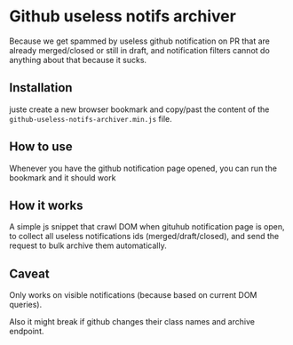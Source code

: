 # Github useless notifs archiver

Because we get spammed by useless github notification on PR that are already merged/closed or still in draft, and notification filters cannot do anything about that because it sucks.

## Installation

juste create a new browser bookmark and copy/past the content of the `github-useless-notifs-archiver.min.js` file.

## How to use

Whenever you have the github notification page opened, you can run the bookmark and it should work

## How it works

A simple js snippet that crawl DOM when gituhub notification page is open, to collect all useless notifications ids (merged/draft/closed), and send the request to bulk archive them automatically.

## Caveat

Only works on visible notifications (because based on current DOM queries).

Also it might break if github changes their class names and archive endpoint.